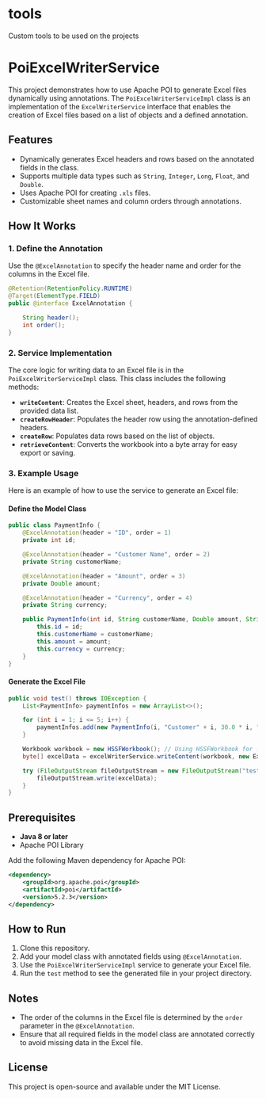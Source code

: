 # tools
Custom tools to be used on the projects

# PoiExcelWriterService

This project demonstrates how to use Apache POI to generate Excel files dynamically using annotations. The `PoiExcelWriterServiceImpl` class is an implementation of the `ExcelWriterService` interface that enables the creation of Excel files based on a list of objects and a defined annotation.

## Features

- Dynamically generates Excel headers and rows based on the annotated fields in the class.
- Supports multiple data types such as `String`, `Integer`, `Long`, `Float`, and `Double`.
- Uses Apache POI for creating `.xls` files.
- Customizable sheet names and column orders through annotations.

## How It Works

### 1. Define the Annotation

Use the `@ExcelAnnotation` to specify the header name and order for the columns in the Excel file.

```java
@Retention(RetentionPolicy.RUNTIME)
@Target(ElementType.FIELD)
public @interface ExcelAnnotation {

    String header();
    int order();
}
```

### 2. Service Implementation

The core logic for writing data to an Excel file is in the `PoiExcelWriterServiceImpl` class. This class includes the following methods:

- **`writeContent`**: Creates the Excel sheet, headers, and rows from the provided data list.
- **`createRowHeader`**: Populates the header row using the annotation-defined headers.
- **`createRow`**: Populates data rows based on the list of objects.
- **`retrieveContent`**: Converts the workbook into a byte array for easy export or saving.

### 3. Example Usage

Here is an example of how to use the service to generate an Excel file:

#### Define the Model Class

```java
public class PaymentInfo {
    @ExcelAnnotation(header = "ID", order = 1)
    private int id;

    @ExcelAnnotation(header = "Customer Name", order = 2)
    private String customerName;

    @ExcelAnnotation(header = "Amount", order = 3)
    private Double amount;

    @ExcelAnnotation(header = "Currency", order = 4)
    private String currency;

    public PaymentInfo(int id, String customerName, Double amount, String currency) {
        this.id = id;
        this.customerName = customerName;
        this.amount = amount;
        this.currency = currency;
    }
}
```

#### Generate the Excel File

```java
public void test() throws IOException {
    List<PaymentInfo> paymentInfos = new ArrayList<>();

    for (int i = 1; i <= 5; i++) {
        paymentInfos.add(new PaymentInfo(i, "Customer" + i, 30.0 * i, "USD"));
    }

    Workbook workbook = new HSSFWorkbook(); // Using HSSFWorkbook for .xls
    byte[] excelData = excelWriterService.writeContent(workbook, new ExcelWriterModel<>(paymentInfos, PaymentInfo.class, "Test"));

    try (FileOutputStream fileOutputStream = new FileOutputStream("test.xls")) {
        fileOutputStream.write(excelData);
    }
}
```

## Prerequisites

- **Java 8 or later**
- Apache POI Library

Add the following Maven dependency for Apache POI:

```xml
<dependency>
    <groupId>org.apache.poi</groupId>
    <artifactId>poi</artifactId>
    <version>5.2.3</version>
</dependency>
```

## How to Run

1. Clone this repository.
2. Add your model class with annotated fields using `@ExcelAnnotation`.
3. Use the `PoiExcelWriterServiceImpl` service to generate your Excel file.
4. Run the `test` method to see the generated file in your project directory.

## Notes

- The order of the columns in the Excel file is determined by the `order` parameter in the `@ExcelAnnotation`.
- Ensure that all required fields in the model class are annotated correctly to avoid missing data in the Excel file.

## License

This project is open-source and available under the MIT License.

